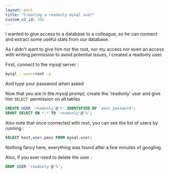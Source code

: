 ```yaml
---
layout: post
title: "Creating a readonly mysql user"
custom_v2_id: 302
---
```


I wanted to give access to a database to a colleague, so he can connect and
extract some useful stats from our database.

As I didn't want to give him nor the root, nor my access nor even an access
with writing permission to avoid potential issues, I created a readonly user.

First, connect to the mysql server :


```sh
mysql --user=root -p
```

And type your password when asked

Now that you are in the mysql prompt, create the 'readonly' user and give him
`SELECT `permission on all tables


```sql
CREATE USER 'readonly'@'%' IDENTIFIED BY 'your_password';
GRANT SELECT ON *.* TO 'readonly'@'%';
```

Also note that once connected with root, you can see the list of users by
running :


```sql
SELECT host,user,pass FROM mysql.user;
```

Nothing fancy here, everything was found after a few minutes of googling.

Also, if you ever need to delete the user :


```sql
DROP USER 'readonly'@'%';
```

